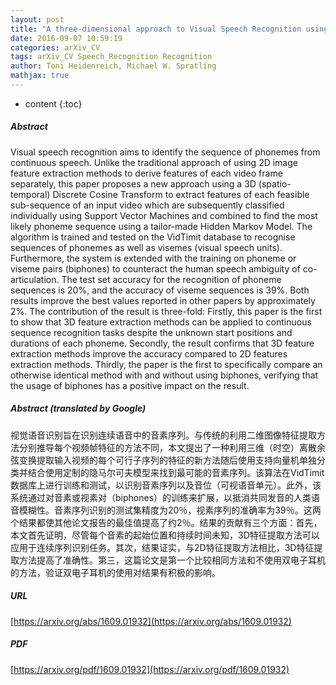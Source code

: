 ```yaml
---
layout: post
title: "A three-dimensional approach to Visual Speech Recognition using Discrete Cosine Transforms"
date: 2016-09-07 10:59:19
categories: arXiv_CV
tags: arXiv_CV Speech_Recognition Recognition
author: Toni Heidenreich, Michael W. Spratling
mathjax: true
---
```


* content
{:toc}

##### Abstract
Visual speech recognition aims to identify the sequence of phonemes from continuous speech. Unlike the traditional approach of using 2D image feature extraction methods to derive features of each video frame separately, this paper proposes a new approach using a 3D (spatio-temporal) Discrete Cosine Transform to extract features of each feasible sub-sequence of an input video which are subsequently classified individually using Support Vector Machines and combined to find the most likely phoneme sequence using a tailor-made Hidden Markov Model. The algorithm is trained and tested on the VidTimit database to recognise sequences of phonemes as well as visemes (visual speech units). Furthermore, the system is extended with the training on phoneme or viseme pairs (biphones) to counteract the human speech ambiguity of co-articulation. The test set accuracy for the recognition of phoneme sequences is 20%, and the accuracy of viseme sequences is 39%. Both results improve the best values reported in other papers by approximately 2%. The contribution of the result is three-fold: Firstly, this paper is the first to show that 3D feature extraction methods can be applied to continuous sequence recognition tasks despite the unknown start positions and durations of each phoneme. Secondly, the result confirms that 3D feature extraction methods improve the accuracy compared to 2D features extraction methods. Thirdly, the paper is the first to specifically compare an otherwise identical method with and without using biphones, verifying that the usage of biphones has a positive impact on the result.

##### Abstract (translated by Google)
视觉语音识别旨在识别连续语音中的音素序列。与传统的利用二维图像特征提取方法分别推导每个视频帧特征的方法不同，本文提出了一种利用三维（时空）离散余弦变换提取输入视频的每个可行子序列的特征的新方法随后使用支持向量机单独分类并结合使用定制的隐马尔可夫模型来找到最可能的音素序列。该算法在VidTimit数据库上进行训练和测试，以识别音素序列以及音位（可视语音单元）。此外，该系统通过对音素或视素对（biphones）的训练来扩展，以抵消共同发音的人类语音模糊性。音素序列识别的测试集精度为20％，视素序列的准确率为39％。这两个结果都使其他论文报告的最佳值提高了约2％。结果的贡献有三个方面：首先，本文首先证明，尽管每个音素的起始位置和持续时间未知，3D特征提取方法可以应用于连续序列识别任务。其次，结果证实，与2D特征提取方法相比，3D特征提取方法提高了准确性。第三，这篇论文是第一个比较相同方法和不使用双电子耳机的方法，验证双电子耳机的使用对结果有积极的影响。

##### URL
[https://arxiv.org/abs/1609.01932](https://arxiv.org/abs/1609.01932)

##### PDF
[https://arxiv.org/pdf/1609.01932](https://arxiv.org/pdf/1609.01932)

